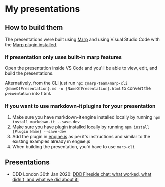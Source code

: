 # My presentations

## How to build them

The presentations were built using [Marp](https://marp.app/) and using Visual Studio Code with the [Marp plugin installed](https://marketplace.visualstudio.com/items?itemName=marp-team.marp-vscode).

### If presentation only uses built-in marp features

Open the presentation inside VS Code and you'll be able to view, edit, and build the presentations.

Alternatively, from the CLI just run `npx @marp-team/marp-cli {NameOfPresentation}.md -o {NameOfPresentation}.html` to convert the presentation into html.

### If you want to use markdown-it plugins for your presentation

1. Make sure you have markdown-it engine installed locally by running `npm install markdown-it --save-dev`
1. Make sure you have plugin installed locally by running `npm install {Plugin Name} --save-dev`
1. Add the plugin in [engine.js](engine.js) as per it's instructions and similar to the existing examples already in engine.js
1. When building the presentation, you'd have to use `marp-cli`

## Presentations

- DDD London 30th Jan 2020: [DDD Fireside chat: what worked, what didn't, and what we did about it!](./20200130%20-%20DDD%20fireside%20chat/Presentation.html)
